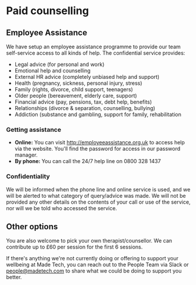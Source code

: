 # Paid counselling

## Employee Assistance

We have setup an employee assistance programme to provide our team self-service access to all kinds of help. The confidential service provides:

- Legal advice (for personal and work)
- Emotional help and counselling
- External HR advice (completely unbiased help and support)
- Health (pregnancy, sickness, personal injury, stress)
- Family (rights, divorce, child support, teenagers)
- Older people (bereavement, elderly care, support)
- Financial advice (pay, pensions, tax, debt help, benefits)
- Relationships (divorce & separation, counselling, bullying)
- Addiction (substance and gambling, support for family, rehabilitation

### Getting assistance

- **Online:** You can visit http://employeeassistance.org.uk to access help via the website. You'll find the password for access in our password manager.
- **By phone:** You can call the 24/7 help line on 0800 328 1437

### Confidentiality

We will be informed when the phone line and online service is used, and we will be alerted to what category of query/advice was made. We will not be provided any other details on the contents of your call or use of the service, nor will we be told who accessed the service.

## Other options

You are also welcome to pick your own therapist/counsellor. We can contribute up to £60 per session for the first 6 sessions.

If there's anything we're not currently doing or offering to support your wellbeing at Made Tech, you can reach out to the People Team via Slack or people@madetech.com to share what we could be doing to support you better. 
